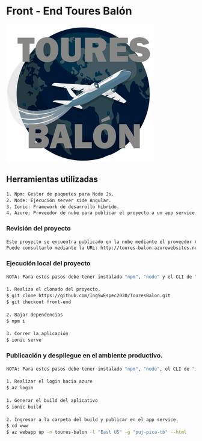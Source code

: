 # Front - End Toures Balón
![](src/assets/icon/favicon.png)

## Herramientas utilizadas
```sh
1. Npm: Gestor de paquetes para Node Js.
2. Node: Ejecución server side Angular.
3. Ionic: Framework de desarrollo hibrido.
4. Azure: Proveedor de nube para publicar el proyecto a un app service.
```

### Revisión del proyecto
```sh
Este proyecto se encuentra publicado en la nube mediante el proveedor Azure.
Puede consultarlo mediante la URL: http://toures-balon.azurewebsites.net/
```

### Ejecución local del proyecto
```sh
NOTA: Para estos pasos debe tener instalado "npm", "node" y el CLI de "ionic".

1. Realiza el clonado del proyecto.
$ git clone https://github.com/IngSwEspec2030/TouresBalon.git
$ git checkout front-end

2. Bajar dependencias
$ npm i

3. Correr la aplicación
$ ionic serve
```
### Publicación y despliegue en el ambiente productivo.
```sh
NOTA: Para estos pasos debe tener instalado "npm", "node", el CLI de "ionic" y el CLI de azure "az".

1. Realizar el login hacia azure
$ az login

1. Generar el build del aplicativo
$ ionic build

2. Ingresar a la carpeta del build y publicar en el app service.
$ cd www
$ az webapp up -n toures-balon -l "East US" -g "puj-pica-tb" --html

```
